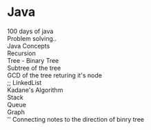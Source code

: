 # Java
100 days of java
<br/>
Problem solving.. <br/>
Java Concepts <br/>
Recursion <br/>
Tree - Binary Tree <br/>
Subtree of the tree <br/>
GCD of the tree returing it's node <br/>;;
LinkedList <br/>
Kadane's Algorithm <br/>
Stack <br/>
Queue <br/>
Graph <br/>''
Connecting notes to the direction of binry tree
